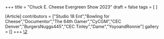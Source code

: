 +++
title = "Chuck E. Cheese Evergreen Show 2023"
draft = false
tags = [ ]

[Article]
contributors = ["Studio 18 Ent","Bowling for Cheese","Documentor","The 64th Gamer","CyCGM","CEC Denver","BurgersNuggs445","CEC Tinley","Dame","YoyoandRonnie"]
gallery = []
+++
[\2](\1)